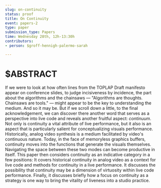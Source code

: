 ```yaml
---
slug: on-continuity
status: proof
title: On Continuity
event: papers-2
type: paper
submission_type: Papers
time: Wednesday 28th, 12h-13:30h
contributors:
- person: $groff-hennigh-palermo-sarah

---
```


# $ABSTRACT

  If we were to look at how often lines from the TOPLAP Draft manifesto appear on conference slides, to judge incisiveness by incidence, the part about the algorithms and the chainsaws — "Algorithms are thoughts. Chainsaws are tools." — might appear to be the key to understanding the medium. And so it may be. But if we scroll down a little, to the final acknowledgement, we can discover there another word that serves as a perspective into live code and reveals another fruitful aspect: *continuum*. 
  Not only is continuity a vital attribute of live performance, but it also is an aspect that is particularly salient for conceptualizing visuals performance. Historically, analog video synthesis is a medium facilitated by video's continuous nature. Today, in the face of memoryless graphics buffers, continuity moves into the functions that generate the visuals themselves. Navigating the space between these two modes can become productive in itself. This paper then considers continuity as an indicative category in a few positions: It covers historical continuity in analog video as a context for live code and methods for continuity in a live performance. It discusses the possibility that continuity may be a dimension of virtuosity within live code performance. Finally, it discusses briefly how a focus on continuity as a strategy is one way to bring the vitality of liveness into a studio practice.


